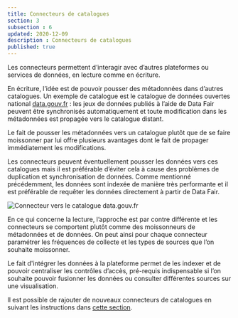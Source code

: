 ```yaml
---
title: Connecteurs de catalogues
section: 3
subsection : 6
updated: 2020-12-09
description : Connecteurs de catalogues
published: true
---
```


Les connecteurs permettent d’interagir avec d’autres plateformes ou services de données, en lecture comme en écriture.

En écriture, l’idée est de pouvoir pousser des métadonnées dans d’autres catalogues. Un exemple de catalogue est le catalogue de données ouvertes national [data.gouv.fr](https://www.data.gouv.fr/fr/) : les jeux de données publiés à l’aide de Data Fair peuvent être synchronisés automatiquement et toute modification dans les métadonnées est propagée vers le catalogue distant.

Le fait de pousser les métadonnées vers un catalogue plutôt que de se faire moissonner par lui offre plusieurs avantages dont le fait de propager immédiatement les modifications.

Les connecteurs peuvent éventuellement pousser les données vers ces catalogues mais il est préférable d’éviter cela à cause des problèmes de duplication et synchronisation de données. Comme mentionné précédemment, les données sont indexée de manière très performante et il est préférable de requêter les données directement à partir de Data Fair.

![Connecteur vers le catalogue data.gouv.fr](./images/functional-presentation/catalogues.jpg)

En ce qui concerne la lecture, l’approche est par contre différente et les connecteurs se comportent plutôt comme des moissonneurs de métadonnées et de données. On peut ainsi pour chaque connecteur paramétrer les fréquences de collecte et les types de sources que l’on souhaite moissonner.

Le fait d'intégrer les données à la plateforme permet de les indexer et de pouvoir centraliser les contrôles d’accès, pré-requis indispensable si l’on souhaite pouvoir fusionner les données ou consulter différentes sources sur une visualisation.

Il est possible de rajouter de nouveaux connecteurs de catalogues en suivant les instructions dans [cette section](./interoperate/connectors).
